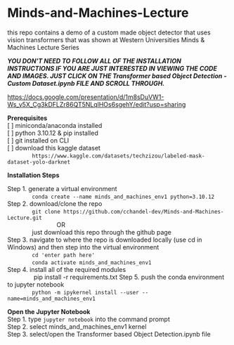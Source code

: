 # Minds-and-Machines-Lecture
this repo contains a demo of a custom made object detector that uses vision transformers that was shown at Western Universities Minds &amp; Machines Lecture Series

***YOU DON'T NEED TO FOLLOW ALL OF THE INSTALLATION INSTRUCTIONS IF YOU ARE JUST INTERESTED IN VIEWING THE CODE AND IMAGES. JUST CLICK ON THE Transformer based Object Detection - Custom Dataset.ipynb FILE AND SCROLL THROUGH.***   

https://docs.google.com/presentation/d/1m8sDuVW1-Ws_y5X_Cg3kDFLZr86QT5NLqlHOs6sgehY/edit?usp=sharing

**Prerequisites**  
[ ] miniconda/anaconda installed  
[ ] python 3.10.12 & pip installed  
[ ] git installed on CLI  
[ ] download this kaggle dataset  
&emsp;&emsp;&emsp;&emsp;`https://www.kaggle.com/datasets/techzizou/labeled-mask-dataset-yolo-darknet`   

**Installation Steps**  

Step 1. generate a virtual environment  
&emsp;&emsp;&emsp;&emsp;`conda create --name minds_and_machines_env1 python=3.10.12`  
Step 2. download/clone the repo  
&emsp;&emsp;&emsp;&emsp;`git clone https://github.com/cchandel-dev/Minds-and-Machines-Lecture.git`  
&emsp;&emsp;&emsp;&emsp;&emsp;&emsp;&emsp;&emsp;OR  
&emsp;&emsp;&emsp;&emsp;just download this repo through the github page  
Step 3. navigate to where the repo is downloaded locally (use cd in Windows) and then step into the virtual environment  
&emsp;&emsp;&emsp;&emsp;`cd 'enter path here'`  
&emsp;&emsp;&emsp;&emsp;`conda activate minds_and_machines_env1`  
Step 4. install all of the required modules  
&emsp;&emsp;&emsp;&emsp; pip install -r requirements.txt
Step 5. push the conda environment to jupyter notebook  
&emsp;&emsp;&emsp;&emsp;`python -m ipykernel install --user --name=minds_and_machines_env1`  

**Open the Jupyter Notebook**  
Step 1. type `jupyter notebook` into the command prompt  
Step 2. select minds_and_machines_env1 kernel  
Step 3. select/open the Transformer based Object Detection.ipynb file  
